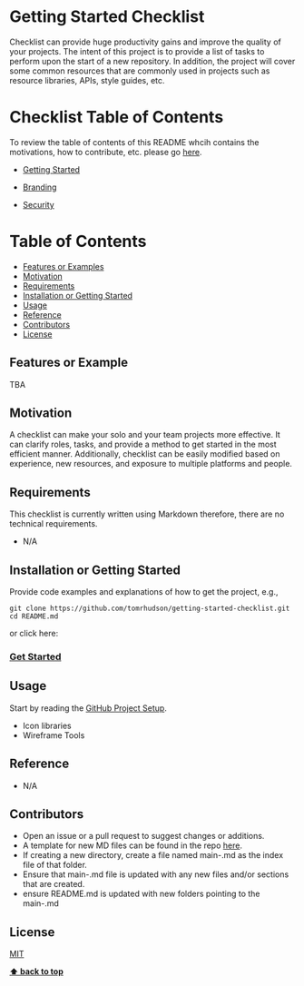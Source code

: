 # Getting Started Checklist

Checklist can provide huge productivity gains and improve the quality of your projects. The intent of this project is to
provide a list of tasks to perform upon the start of a new repository. In addition, the project will cover some common resources that are commonly used in projects such as resource libraries, APIs, style guides, etc.

# Checklist Table of Contents
To review the table of contents of this README whcih contains the motivations,
how to contribute, etc. please go [here](#table-of-contents).


+ [Getting Started](https://github.com/tomrhudson/getting-started-checklist/blob/development/getting-started/main-github.md)

+ [Branding](https://github.com/tomrhudson/getting-started-checklist/blob/development/branding/main-branding.md)
+ [Security](https://github.com/tomrhudson/getting-started-checklist/blob/development/security/main-security.md)

# Table of Contents

+ [Features or Examples](#features-or-example)
+ [Motivation](#motivation)
+ [Requirements](#requirements)
+ [Installation or Getting Started](#Installation-or-Getting-Started)
+ [Usage](#usage)
+ [Reference](#Reference)
+ [Contributors](#Contributors)
+ [License](#License)

## Features or Example

TBA

## Motivation

A checklist can make your solo and your team projects more effective. It can clarify roles, tasks, and provide a method to
get started in the most efficient manner. Additionally, checklist can be easily modified based on experience, new resources, and
exposure to multiple platforms and people.

## Requirements

This checklist is currently written using Markdown therefore, there are no technical requirements.
+ N/A

## Installation or Getting Started

Provide code examples and explanations of how to get the project, e.g.,

	git clone https://github.com/tomrhudson/getting-started-checklist.git
    cd README.md

or click here:
### [Get Started](https://github.com/tomrhudson/getting-started-checklist/blob/development/getting-started/main-github.md)

## Usage

Start by reading the [GitHub Project Setup](https://github.com/tomrhudson/getting-started-checklist/blob/development/getting-started/main-github.md).

+ Icon libraries
+ Wireframe Tools

## Reference

+ N/A

## Contributors

+ Open an issue or a pull request to suggest changes or additions.
+ A template for new MD files can be found in the repo [here](https://github.com/tomrhudson/getting-started-checklist/blob/development/template.md).
+ If creating a new directory, create a file named main-<folder>.md as the index
  file of that folder.
+ Ensure that main-<folder>.md file is updated with any new files and/or sections
  that are created.
+ ensure README.md is updated with new folders pointing to the main-<folder>.md

## License

[MIT](https://github.com/tomrhudson/getting-started-checklist/blob/master/LICENSE)

**[⬆ back to top](#table-of-contents)**
